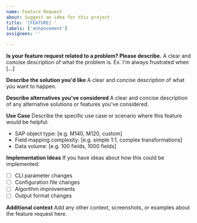 ```yaml
---
name: Feature Request
about: Suggest an idea for this project
title: '[FEATURE] '
labels: ['enhancement']
assignees: ''

---
```


**Is your feature request related to a problem? Please describe.**
A clear and concise description of what the problem is. Ex. I'm always frustrated when [...]

**Describe the solution you'd like**
A clear and concise description of what you want to happen.

**Describe alternatives you've considered**
A clear and concise description of any alternative solutions or features you've considered.

**Use Case**
Describe the specific use case or scenario where this feature would be helpful:
- SAP object type: [e.g. M140, M120, custom]
- Field mapping complexity: [e.g. simple 1:1, complex transformations]
- Data volume: [e.g. 100 fields, 1000 fields]

**Implementation Ideas**
If you have ideas about how this could be implemented:
- [ ] CLI parameter changes
- [ ] Configuration file changes
- [ ] Algorithm improvements
- [ ] Output format changes

**Additional context**
Add any other context, screenshots, or examples about the feature request here.